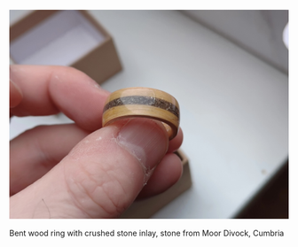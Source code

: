 ![stone_inlaid_bentwood_ring](images/stone_inlaid_bentwood_ring.jpg)

Bent wood ring with crushed stone inlay, stone from Moor Divock, Cumbria